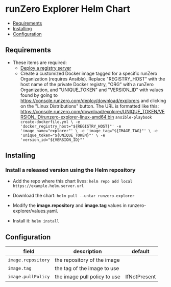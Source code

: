 # runZero Explorer Helm Chart

- [Requirements](#requirements)
- [Installing](#installing)
- [Configuration](#configuration)

## Requirements

* These items are required:
    * [Deploy a registry server](https://docs.docker.com/registry/deploying/)
    * Create a customized Docker image tagged for a specific runZero Organization (requires Ansible). Replace "REGISTRY_HOST" with the host name of the private Docker registry, "ORG" with a runZero Organization, and "UNIQUE_TOKEN" and "VERSION_ID" with values found by going to https://console.runzero.com/deploy/download/explorers and clicking on the "Linux Distributions" button. The URL is formatted like this: https://console.runzero.com/download/explorer/UNIQUE_TOKEN/VERSION_ID/runzero-explorer-linux-amd64.bin
    `ansible-playbook create-dockerfile.yml \
		-e 'docker_registry_host="${REGISTRY_HOST}"'
		-e 'image_name="explorer"' \
		-e 'image_tag="${IMAGE_TAG}"' \
		-e 'unique_token="${UNIQUE_TOKEN}"' \
		-e 'version_id="${VERSION_ID}"'`


## Installing

### Install a released version using the Helm repository

* Add the repo where this chart lives:
`helm repo add local https://example.helm.server.url`

* Download the chart: `helm pull --untar runzero-explorer`

* Modify the **image.repository** and **image.tag** values in runzero-explorer/values.yaml.

* Install it: `helm install `

## Configuration

| field | description | default |
|-|-|-|
| `image.repository` | the repository of the image |  |
| `image.tag`| the tag of the image to use |  |
| `image.pullPolicy` | the image pull policy to use | IfNotPresent |
